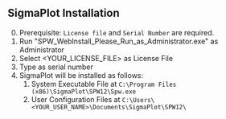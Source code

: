 <!-- ---
!-- Timestamp: 2025-03-10 14:06:29
!-- Author: ywatanabe
!-- File: /home/ywatanabe/proj/SigMacro/SigmaPlot_Installer/README.md
!-- --- -->

## SigmaPlot Installation
  0. Prerequisite: `License file` and `Serial Number` are required.
  1. Run "SPW_WebInstall_Please_Run_as_Administrator.exe" as Administrator
  2. Select <YOUR_LICENSE_FILE> as License File
  3. Type <YOUR SERIAL NUMBER> as serial number
  4. SigmaPlot will be installed as follows:
     1. System Executable File at `C:\Program Files (x86)\SigmaPlot\SPW12\Spw.exe`
     2. User Configuration Files at `C:\Users\<YOUR_USER_NAME>\Documents\SigmaPlot\SPW12\`

<!-- EOF -->